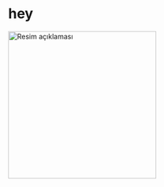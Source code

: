 #  hey
 
<img src="/Users/gizemcoskun/Desktop/angela yu projects/Quizzler/Simulator Screenshot - iPhone 14 Pro - 2023-07-23 at 17.31.46.png" alt="Resim açıklaması" width="300">
